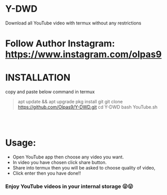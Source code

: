# Y-DWD
Download all YouTube video with termux without any restrictions <br> 
# Follow Author Instagram: https://www.instagram.com/olpas9 <br>
# INSTALLATION
 copy and paste below command in termux  <br>

>  apt update && apt upgrade
>  pkg install git
>  git clone https://github.com/Olpas9/Y-DWD.git
>  cd Y-DWD
>  bash YouTube.sh 


<br>
<br>

# Usage:
-  Open YouTube app then choose any video you want.
-  In video you have chosen click share button.
-  Share into termux then you will be asked to choose quality of video,
-  Click enter then you have done!!
###  Enjoy YouTube videos in your internal storage 😜😜
